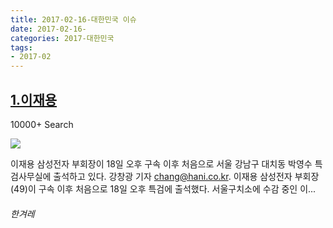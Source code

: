 ```yaml
---
title: 2017-02-16-대한민국 이슈
date: 2017-02-16-
categories: 2017-대한민국
tags: 
- 2017-02
---
```


[1.이재용](http://www.hani.co.kr/arti/society/society_general/783177.html)
--

10000+ Search

![](http:)

이재용 삼성전자 부회장이 18일 오후 구속 이후 처음으로 서울 강남구 대치동 박영수 특검사무실에 출석하고 있다. 강창광 기자 chang@hani.co.kr. 이재용 삼성전자 부회장(49)이 구속 이후 처음으로 18일 오후 특검에 출석했다. 서울구치소에 수감 중인 이...
###### 한겨레

